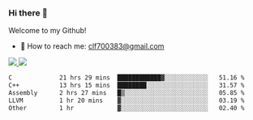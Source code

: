 ### Hi there 👋

<!--
**clingfei/clingfei** is a ✨ _special_ ✨ repository because its `README.md` (this file) appears on your GitHub profile.

Here are some ideas to get you started:

- 🔭 I’m currently working on ...
- 🌱 I’m currently learning ...
- 👯 I’m looking to collaborate on ...
- 🤔 I’m looking for help with ...
- 💬 Ask me about ...
- 📫 How to reach me: ...
- 😄 Pronouns: ...
- ⚡ Fun fact: ...
-->
Welcome to my Github!
- 📧 How to reach me: clf700383@gmail.com

<a href="https://github.com/anuraghazra/github-readme-stats">
  <img src="https://github-readme-stats.vercel.app/api?username=clingfei&count_private=true&show_icons=true&include_all_commits=true&line_height=21&hide_border=true&repo=github-readme-stats" />
</a>
<a href="https://github.com/anuraghazra/convoychat">
  <img src="https://github-readme-stats.vercel.app/api/top-langs/?username=clingfei&hide=Tcl,Perl,Makefile,CSS,HTML,Yacc,Lex,Verilog&langs_count=6&layout=compact&hide_border=true&repo=convoychat" />
</a>

<!--START_SECTION:waka-->

```txt
C             21 hrs 29 mins  ████████████▓░░░░░░░░░░░░   51.16 %
C++           13 hrs 15 mins  ████████░░░░░░░░░░░░░░░░░   31.57 %
Assembly      2 hrs 27 mins   █▒░░░░░░░░░░░░░░░░░░░░░░░   05.85 %
LLVM          1 hr 20 mins    ▓░░░░░░░░░░░░░░░░░░░░░░░░   03.19 %
Other         1 hr            ▓░░░░░░░░░░░░░░░░░░░░░░░░   02.40 %
```

<!--END_SECTION:waka-->
